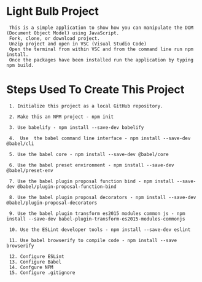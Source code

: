 # Light Bulb Project
     This is a simple application to show how you can manipulate the DOM (Document Object Model) using JavaScript.  
     Fork, clone, or download project.
     Unzip project and open in VSC (Visual Studio Code)
     Open the terminal from within VSC and from the command line run npm install.
     Once the packages have been installed run the application by typing npm build.

# Steps Used To Create This Project
     1. Initialize this project as a local GitHub repository.

     2. Make this an NPM project - npm init

     3. Use babelify - npm install --save-dev babelify

     4.  Use  the babel command line interface - npm install --save-dev @babel/cli

     5. Use the babel core - npm install --save-dev @babel/core

     6. Use the babel preset environment - npm install --save-dev @babel/preset-env

     7. Use the babel plugin proposal function bind - npm install --save-dev @babel/plugin-proposal-function-bind

     8. Use the babel plugin proposal decorators - npm install --save-dev @babel/plugin-proposal-decorators

     9. Use the babel plugin transform es2015 modules common js - npm install --save-dev babel-plugin-transform-es2015-modules-commonjs

     10. Use the ESLint developer tools - npm install --save-dev eslint

     11. Use babel browserify to compile code - npm install --save browserify

     12. Configure ESLint
     13. Configure Babel
     14. Confgure NPM
     15. Configure .gitignore


     
